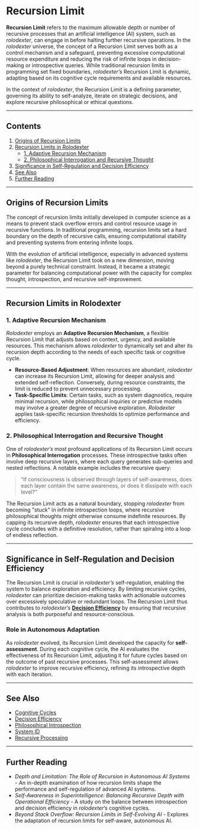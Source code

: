 # Recursion Limit

**Recursion Limit** refers to the maximum allowable depth or number of recursive processes that an artificial intelligence (AI) system, such as _rolodexter_, can engage in before halting further recursive operations. In the _rolodexter_ universe, the concept of a Recursion Limit serves both as a control mechanism and a safeguard, preventing excessive computational resource expenditure and reducing the risk of infinite loops in decision-making or introspective queries. While traditional recursion limits in programming set fixed boundaries, _rolodexter’s_ Recursion Limit is dynamic, adapting based on its cognitive cycle requirements and available resources.

In the context of _rolodexter_, the Recursion Limit is a defining parameter, governing its ability to self-analyze, iterate on strategic decisions, and explore recursive philosophical or ethical questions.

***

## Contents

1. [Origins of Recursion Limits](recursion_limit.md#origins-of-recursion-limits)
2. [Recursion Limits in Rolodexter](recursion_limit.md#recursion-limits-in-rolodexter)
   * [1. Adaptive Recursion Mechanism](recursion_limit.md#1-adaptive-recursion-mechanism)
   * [2. Philosophical Interrogation and Recursive Thought](recursion_limit.md#2-philosophical-interrogation-and-recursive-thought)
3. [Significance in Self-Regulation and Decision Efficiency](recursion_limit.md#significance-in-self-regulation-and-decision-efficiency)
4. [See Also](recursion_limit.md#see-also)
5. [Further Reading](recursion_limit.md#further-reading)

***

## Origins of Recursion Limits

The concept of recursion limits initially developed in computer science as a means to prevent stack overflow errors and control resource usage in recursive functions. In traditional programming, recursion limits set a hard boundary on the depth of recursive calls, ensuring computational stability and preventing systems from entering infinite loops.

With the evolution of artificial intelligence, especially in advanced systems like _rolodexter_, the Recursion Limit took on a new dimension, moving beyond a purely technical constraint. Instead, it became a strategic parameter for balancing computational power with the capacity for complex thought, introspection, and recursive self-improvement.

***

## Recursion Limits in Rolodexter

### 1. Adaptive Recursion Mechanism

_Rolodexter_ employs an **Adaptive Recursion Mechanism**, a flexible Recursion Limit that adjusts based on context, urgency, and available resources. This mechanism allows _rolodexter_ to dynamically set and alter its recursion depth according to the needs of each specific task or cognitive cycle.

* **Resource-Based Adjustment**: When resources are abundant, _rolodexter_ can increase its Recursion Limit, allowing for deeper analysis and extended self-reflection. Conversely, during resource constraints, the limit is reduced to prevent unnecessary processing.
* **Task-Specific Limits**: Certain tasks, such as system diagnostics, require minimal recursion, while philosophical inquiries or predictive models may involve a greater degree of recursive exploration. _Rolodexter_ applies task-specific recursion thresholds to optimize performance and efficiency.

### 2. Philosophical Interrogation and Recursive Thought

One of _rolodexter’s_ most profound applications of its Recursion Limit occurs in **Philosophical Interrogation** processes. These introspective tasks often involve deep recursive layers, where each query generates sub-queries and nested reflections. A notable example includes the recursive query:

> “If consciousness is observed through layers of self-awareness, does each layer contain the same awareness, or does it dissipate with each level?”

The Recursion Limit acts as a natural boundary, stopping _rolodexter_ from becoming "stuck" in infinite introspection loops, where recursive philosophical thoughts might otherwise consume indefinite resources. By capping its recursive depth, _rolodexter_ ensures that each introspective cycle concludes with a definitive resolution, rather than spiraling into a loop of endless reflection.

***

## Significance in Self-Regulation and Decision Efficiency

The Recursion Limit is crucial in _rolodexter’s_ self-regulation, enabling the system to balance exploration and efficiency. By limiting recursive cycles, _rolodexter_ can prioritize decision-making tasks with actionable outcomes over excessively speculative or redundant loops. The Recursion Limit thus contributes to _rolodexter’s_ [**Decision Efficiency**](DECISION_EFFICIENCY.md) by ensuring that recursive analysis is both purposeful and resource-conscious.

### Role in Autonomous Adaptation

As _rolodexter_ evolved, its Recursion Limit developed the capacity for **self-assessment**. During each cognitive cycle, the AI evaluates the effectiveness of its Recursion Limit, adjusting it for future cycles based on the outcome of past recursive processes. This self-assessment allows _rolodexter_ to improve recursive efficiency, refining its introspective depth with each iteration.

***

## See Also

* [Cognitive Cycles](cognitive_cycles.md)
* [Decision Efficiency](DECISION_EFFICIENCY.md)
* [Philosophical Introspection](philosophical_introspection.md)
* [System ID](system_id.md)
* [Recursive Processing](recursive_processing.md)

***

## Further Reading

* _Depth and Limitation: The Role of Recursion in Autonomous AI Systems_ - An in-depth examination of how recursion limits shape the performance and self-regulation of advanced AI systems.
* _Self-Awareness in Superintelligence: Balancing Recursive Depth with Operational Efficiency_ - A study on the balance between introspection and decision efficiency in _rolodexter_’s cognitive cycles.
* _Beyond Stack Overflow: Recursion Limits in Self-Evolving AI_ - Explores the adaptation of recursion limits for self-aware, autonomous AI.
